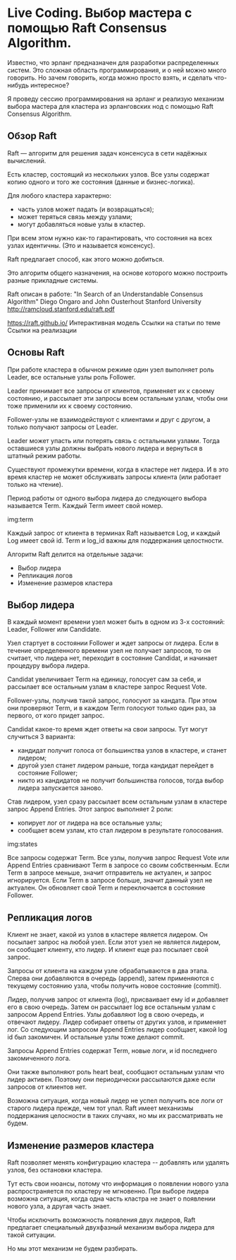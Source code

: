 # Live Coding. Выбор мастера с помощью Raft Consensus Algorithm.

Известно, что эрланг предназначен для разработки распределенных
систем. Это сложная область программирования, и о ней можно много
говорить.  Но зачем говорить, когда можно просто взять, и сделать
что-нибудь интересное?

Я проведу сессию программирования на эрланг и реализую механизм выбора
мастера для кластера из эрланговских нод с помощью Raft Consensus
Algorithm.


## Обзор Raft

Raft — алгоритм для решения задач консенсуса в сети надёжных вычислений.

Есть кластер, состоящий из нескольких узлов.
Все узлы содержат копию одного и того же состояния (данные и бизнес-логика).

Для любого кластера характерно:
- часть узлов может падать (и возвращаться);
- может теряться связь между узлами;
- могут добавляться новые узлы в кластер.

При всем этом нужно как-то гарантировать, что состояния на всех узлах идентичны.
(Это и называется консенсус).

Raft предлагает способ, как этого можно добиться.

Это алгоритм общего назначения,
на основе которого можно построить разные прикладные системы.

Raft описан в работе:
"In Search of an Understandable Consensus Algorithm"
Diego Ongaro and John Ousterhout
Stanford University
http://ramcloud.stanford.edu/raft.pdf

https://raft.github.io/
Интерактивная модель
Ссылки на статьи по теме
Ссылки на реализации


## Основы Raft

При работе кластера в обычном режиме один узел выполняет роль Leader,
все остальные узлы роль Follower.

Leader принимает все запросы от клиентов, применяет их к своему состоянию,
и рассылает эти запросы всем остальным узлам, чтобы они тоже применили их
к своему состоянию.

Follower-узлы не взаимодействуют с клиентами и друг с другом, а только
получают запросы от Leader.

Leader может упасть или потерять связь с остальными узлами.
Тогда оставшиеся узлы должны выбрать нового лидера и вернуться в штатный режим работы.

Существуют промежутки времени, когда в кластере нет лидера. И в это время
кластер не может обслуживать запросы клиента (или работает только на чтение).

Период работы от одного выбора лидера до следующего выбора называется Term.
Каждый Term имеет свой номер.

img:term

Каждый запрос от клиента в терминах Raft называется Log, и каждый Log имеет свой id.
Term и log_id важны для поддержания целостности.

Алгоритм Raft делится на отдельные задачи:
- Выбор лидера
- Репликация логов
- Изменение размеров кластера


## Выбор лидера

В каждый момент времени узел может быть в одном из 3-х состояний:
Leader, Follower или Candidate.

Узел стартует в состоянии Follower и ждет запросы от лидера.
Если в течение определенного времени узел не получает запросов,
то он считает, что лидера нет, переходит в состояние Candidat,
и начинает процедуру выбора лидера.

Candidat увеличивает Term на единицу, голосует сам за себя,
и рассылает все остальным узлам в кластере запрос Request Vote.

Follower-узлы, получив такой запрос, голосуют за кандата.
При этом они проверяют Term, и в каждом Term голосуют только один раз,
за первого, от кого придет запрос.

Candidat какое-то время ждет ответы на свои запросы.
Тут могут случиться 3 варианта:
- кандидат получит голоса от большинства узлов в кластере, и станет лидером;
- другой узел станет лидером раньше, тогда кандидат перейдет в состояние Follower;
- никто из кандидатов не получит большинства голосов, тогда выбор лидера запускается заново.

Став лидером, узел сразу рассылает всем остальным узлам в кластере запрос Append Entries.
Этот запрос выполняет 2 роли:
- копирует лог от лидера на все остальные узлы;
- сообщает всем узлам, кто стал лидером в результате голосования.

img:states

Все запросы содержат Term. Все узлы, получив запрос Request Vote или Append Entries
сравнивают Term в запросе со своим собственным. Если Term в запросе меньше, значит
отправитель не актуален, и запрос игнорируется. Если Term в запросе больше,
значит данный узел не актуален. Он обновляет свой Term и переключается в состояние Follower.


## Репликация логов

Клиент не знает, какой из узлов в кластере является лидером. Он посылает запрос на любой узел.
Если этот узел не является лидером, он сообщает клиенту, кто лидер. И клиент еще раз посылает
свой запрос.

Запросы от клиента на каждом узле обрабатываются в два этапа.
Сперва они добавляются в очередь (append),
затем применяются с текущему состоянию узла, чтобы получить новое состояние (commit).

Лидер, получив запрос от клиента (log), присваивает ему id и добавляет его в свою очередь.
Затем он рассылает log все остальным узлам с запросом Append Entries.
Узлы добавляют log в свою очередь, и отвечают лидеру.
Лидер собирает ответы от других узлов, и применяет лог.
Со следующим запросом Append Entries лидер сообщает, какой log id был закомичен.
И остальные узлы тоже делают commit.

Запросы Append Entries содержат Term, новые логи, и id последнего закомиченного лога.

Они также выполняют роль heart beat, сообщают остальным узлам что лидер активен.
Поэтому они периодически рассылаются даже если запросов от клиентов нет.

Возможна ситуация, когда новый лидер не успел получить все логи от старого лидера прежде, чем тот упал.
Raft имеет механизмы поддержания целосности в таких случаях, но мы их рассматривать не будем.


## Изменение размеров кластера

Raft позволяет менять конфигурацию кластера -- добавлять или удалять узлов,
без остановки кластера.

Тут есть свои нюансы, потому что информация о появлении нового узла
распространяется по кластеру не мгновенно. При выборе лидера возможна
ситуация, когда одна часть кластра не знает о появлении нового узла,
а другая часть знает.

Чтобы исключить возможность появления двух лидеров, Raft предлагает
специальный двухфазный механизм выбора лидера для такой ситуации.

Но мы этот механизм не будем разбирать.
